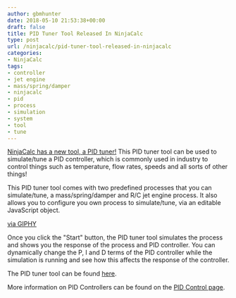 ```yaml
---
author: gbmhunter
date: 2018-05-10 21:53:38+00:00
draft: false
title: PID Tuner Tool Released In NinjaCalc
type: post
url: /ninjacalc/pid-tuner-tool-released-in-ninjacalc
categories:
- NinjaCalc
tags:
- controller
- jet engine
- mass/spring/damper
- ninjacalc
- pid
- process
- simulation
- system
- tool
- tune
---
```


[NinjaCalc has a new tool, a PID tuner!](http://ninja-calc.mbedded.ninja/tool/pid-tuner) This PID tuner tool can be used to simulate/tune a PID controller, which is commonly used in industry to control things such as temperature, flow rates, speeds and all sorts of other things!

This PID tuner tool comes with two predefined processes that you can simulate/tune, a mass/spring/damper and R/C jet engine process. It also allows you to configure you own process to simulate/tune, via an editable JavaScript object.

[via GIPHY](https://giphy.com/gifs/kv7upS6SsijqjoX5F4)

Once you click the "Start" button, the PID tuner tool simulates the process and shows you the response of the process and PID controller. You can dynamically change the P, I and D terms of the PID controller while the simulation is running and see how this affects the response of the controller.

The PID tuner tool can be found [here](http://ninja-calc.mbedded.ninja/tool/pid-tuner).

More information on PID Controllers can be found on the [PID Control page](http://blog.mbedded.ninja/programming/general/pid-control).